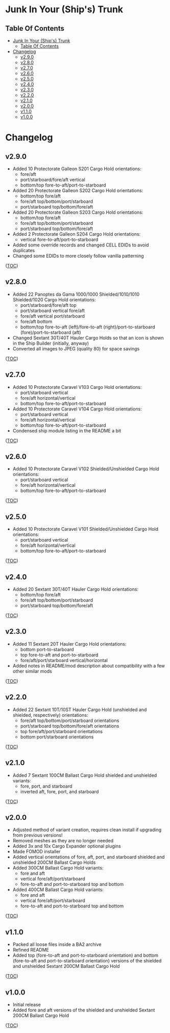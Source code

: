 Junk In Your (Ship's) Trunk
===========================

Table Of Contents
-----------------
- [Junk In Your (Ship's) Trunk](#junk-in-your-ships-trunk)
    - [Table Of Contents](#table-of-contents)
- [Changelog](#changelog)
    - [v2.9.0](#v290)
    - [v2.8.0](#v280)
    - [v2.7.0](#v270)
    - [v2.6.0](#v260)
    - [v2.5.0](#v250)
    - [v2.4.0](#v240)
    - [v2.3.0](#v230)
    - [v2.2.0](#v220)
    - [v2.1.0](#v210)
    - [v2.0.0](#v200)
    - [v1.1.0](#v110)
    - [v1.0.0](#v100)


Changelog
=========

v2.9.0
------
- Added 10 Protectorate Galleon S201 Cargo Hold orientations:
    - fore/aft
    - port/starboard/fore/aft vertical
    - bottom/top fore-to-aft/port-to-starboard
- Added 20 Protectorate Galleon S202 Cargo Hold orientations:
    - bottom/top fore/aft
    - fore/aft top/bottom/port/starboard
    - port/starboard top/bottom/fore/aft
- Added 20 Protectorate Galleon S203 Cargo Hold orientations:
    - bottom/top fore/aft
    - fore/aft top/bottom/port/starboard
    - port/starboard top/bottom/fore/aft
- Added 2 Protectorate Galleon S204 Cargo Hold orientations:
    - vertical fore-to-aft/port-to-starboard
- Added some override records and changed CELL EDIDs to avoid duplicates
- Changed some EDIDs to more closely follow vanilla patterning

([TOC](#table-of-contents))

v2.8.0
------
- Added 22 Panoptes da Gama 1000/1000 Shielded/1010/1010 Shielded/1020 Cargo Hold orientations:
    - port/starboard/fore/aft top
    - port/starboard vertical fore/aft
    - fore/aft vertical port/starboard
    - fore/aft bottom
    - bottom/top fore-to-aft (left)/fore-to-aft (right)/port-to-starboard (fore)/port-to-starboard (aft)
- Changed Sextant 30T/40T Hauler Cargo Holds so that an icon is shown in the Ship Builder (initially, anyway)
- Converted all images to JPEG (quality 80) for space savings

([TOC](#table-of-contents))

v2.7.0
------
- Added 10 Protectorate Caravel V103 Cargo Hold orientations:
    - port/starboard vertical
    - fore/aft horizontal/vertical
    - bottom/top fore-to-aft/port-to-starboard
- Added 10 Protectorate Caravel V104 Cargo Hold orientations:
    - port/starboard vertical
    - fore/aft horizontal/vertical
    - bottom/top fore-to-aft/port-to-starboard
- Condensed ship module listing in the README a bit

([TOC](#table-of-contents))

v2.6.0
------
- Added 10 Protectorate Caravel V102 Shielded/Unshielded Cargo Hold orientations:
    - port/starboard vertical
    - fore/aft horizontal/vertical
    - bottom/top fore-to-aft/port-to-starboard

([TOC](#table-of-contents))

v2.5.0
------
- Added 10 Protectorate Caravel V101 Shielded/Unshielded Cargo Hold orientations:
    - port/starboard vertical
    - fore/aft horizontal/vertical
    - bottom/top fore-to-aft/port-to-starboard

([TOC](#table-of-contents))

v2.4.0
------
- Added 20 Sextant 30T/40T Hauler Cargo Hold orientations:
    - bottom/top fore/aft
    - fore/aft top/bottom/port/starboard
    - port/starboard top/bottom/fore/aft

([TOC](#table-of-contents))

v2.3.0
------
- Added 11 Sextant 20T Hauler Cargo Hold orientations:
    - bottom port-to-starboard
    - top fore-to-aft and port-to-starboard
    - fore/aft/port/starboard vertical/horizontal
- Added notes in README/mod description about compatibility with a few other similar mods

([TOC](#table-of-contents))

v2.2.0
------
- Added 22 Sextant 10T/10ST Hauler Cargo Hold (unshielded and shielded, respectively) orientations:
    - fore/aft top/bottom/port/starboard orientations
    - port/starboard top/bottom/fore/aft orientations
    - top fore/aft/port/starboard orientations
    - bottom port/starboard orientations

([TOC](#table-of-contents))

v2.1.0
------
- Added 7 Sextant 100CM Ballast Cargo Hold shielded and unshielded variants:
    - fore, port, and starboard
    - inverted aft, fore, port, and starboard

([TOC](#table-of-contents))

v2.0.0
------
- Adjusted method of variant creation, requires clean install if upgrading from previous versions!
- Removed meshes as they are no longer needed
- Added 3x and 10x Cargo Expander optional plugins
- Made FOMOD installer
- Added vertical orientations of fore, aft, port, and starboard shielded and unshielded 200CM Ballast Cargo Holds
- Added 300CM Ballast Cargo Hold variants:
    - fore and aft
    - vertical fore/aft/port/starboard
    - fore-to-aft and port-to-starboard top and bottom
- Added 400CM Ballast Cargo Hold variants:
    - fore and aft
    - vertical fore/aft/port/starboard
    - fore-to-aft and port-to-starboard top and bottom

([TOC](#table-of-contents))

v1.1.0
------
- Packed all loose files inside a BA2 archive
- Refined README
- Added top (fore-to-aft and port-to-starboard orientation) and bottom (fore-to-aft and port-to-starboard orientation) versions of the shielded and unshielded Sextant 200CM Ballast Cargo Hold

([TOC](#table-of-contents))

v1.0.0
------
- Initial release
- Added fore and aft versions of the shielded and unshielded Sextant 200CM Ballast Cargo Hold

([TOC](#table-of-contents))
